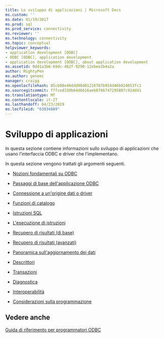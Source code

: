 ```yaml
---
title: Lo sviluppo di applicazioni | Microsoft Docs
ms.custom: ''
ms.date: 01/19/2017
ms.prod: sql
ms.prod_service: connectivity
ms.reviewer: ''
ms.technology: connectivity
ms.topic: conceptual
helpviewer_keywords:
- application development [ODBC]
- ODBC [ODBC], application development
- application development [ODBC], about application development
ms.assetid: 0dd1a3b6-69dc-462f-9290-12ebee2b4a2a
author: MightyPen
ms.author: genemi
manager: craigg
ms.openlocfilehash: 85cb08e40ddd98d01216707b954d46b924053fc1
ms.sourcegitcommit: f7fced330b64d6616aeb8766747295807c92dd41
ms.translationtype: MT
ms.contentlocale: it-IT
ms.lasthandoff: 04/23/2019
ms.locfileid: "63034889"
---
```

# <a name="developing-applications"></a>Sviluppo di applicazioni
In questa sezione contiene informazioni sullo sviluppo di applicazioni che usano l'interfaccia ODBC e driver che l'implementano.  
  
 In questa sezione vengono trattati gli argomenti seguenti.  
  
-   [Nozioni fondamentali su ODBC](../../../odbc/reference/develop-app/odbc-fundamentals.md)  
  
-   [Passaggi di base dell'applicazione ODBC](../../../odbc/reference/develop-app/basic-odbc-application-steps.md)  
  
-   [Connessione a un'origine dati o driver](../../../odbc/reference/develop-app/connecting-to-a-data-source-or-driver.md)  
  
-   [Funzioni di catalogo](../../../odbc/reference/develop-app/catalog-functions.md)  
  
-   [Istruzioni SQL](../../../odbc/reference/develop-app/sql-statements.md)  
  
-   [L'esecuzione di istruzioni](../../../odbc/reference/develop-app/executing-statements-odbc.md)  
  
-   [Recupero di risultati (di base)](../../../odbc/reference/develop-app/retrieving-results-basic.md)  
  
-   [Recupero di risultati (avanzati)](../../../odbc/reference/develop-app/retrieving-results-advanced.md)  
  
-   [Panoramica sull'aggiornamento dei dati](../../../odbc/reference/develop-app/updating-data-overview.md)  
  
-   [Descrittori](../../../odbc/reference/develop-app/descriptors.md)  
  
-   [Transazioni](../../../odbc/reference/develop-app/transactions-odbc.md)  
  
-   [Diagnostica](../../../odbc/reference/develop-app/diagnostics.md)  
  
-   [Interoperabilità](../../../odbc/reference/develop-app/interoperability.md)  
  
-   [Considerazioni sulla programmazione](../../../odbc/reference/develop-app/programming-considerations.md)  
  
## <a name="see-also"></a>Vedere anche  
 [Guida di riferimento per programmatori ODBC](../../../odbc/reference/odbc-programmer-s-reference.md)
